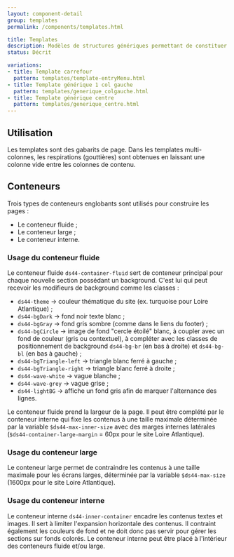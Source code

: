 ```yaml
---
layout: component-detail
group: templates
permalink: /components/templates.html

title: Templates
description: Modèles de structures génériques permettant de constituer les pages. 
status: Décrit

variations:
- title: Template carrefour
  pattern: templates/template-entryMenu.html
- title: Template générique 1 col gauche
  pattern: templates/generique_colgauche.html
- title: Template générique centre
  pattern: templates/generique_centre.html
---
```


## Utilisation

Les templates sont des gabarits de page.
Dans les templates multi-colonnes, les respirations (gouttières) sont obtenues en laissant une colonne vide entre les colonnes de contenu.

## Conteneurs

Trois types de conteneurs englobants sont utilisés pour construire les pages :
- Le conteneur fluide ;
- Le conteneur large ;
- Le conteneur interne.

### Usage du conteneur fluide

Le conteneur fluide `ds44-container-fluid` sert de conteneur principal pour chaque nouvelle section possédant un background. C'est lui qui peut recevoir les modifieurs de background comme les classes :
- `ds44-theme` -> couleur thématique du site (ex. turquoise pour Loire Atlantique) ;
- `ds44-bgDark` -> fond noir texte blanc ;
- `ds44-bgGray` -> fond gris sombre (comme dans le liens du footer) ;
- `ds44-bgCircle` -> image de fond "cercle étoilé" blanc, à coupler avec un fond de couleur (gris ou contextuel), à compléter avec les classes de positionnement de background `ds44-bg-br` (en bas à droite) et `ds44-bg-bl` (en bas à gauche) ;
- `ds44-bgTriangle-left` -> triangle blanc ferré à gauche ;
- `ds44-bgTriangle-right` -> triangle blanc ferré à droite ;
- `ds44-wave-white` -> vague blanche ;
- `ds44-wave-grey` -> vague grise ;
- `ds44-lightBG` -> affiche un fond gris afin de marquer l'alternance des lignes.

Le conteneur fluide prend la largeur de la page.
Il peut être complété par le conteneur interne qui fixe les contenus à une taille maximale déterminée par la variable `$ds44-max-inner-size` avec des marges internes latérales (`$ds44-container-large-margin` = 60px pour le site Loire Atlantique).

### Usage du conteneur large

Le conteneur large permet de contraindre les contenus à une taille maximale pour les écrans larges, déterminée par la variable `$ds44-max-size` (1600px pour le site Loire Atlantique).

### Usage du conteneur interne

Le conteneur interne `ds44-inner-container` encadre les contenus textes et images. Il sert à limiter l'expansion horizontale des contenus. Il contraint également les couleurs de fond et ne doit donc pas servir pour gérer les sections sur fonds colorés.
Le conteneur interne peut être placé à l'intérieur des conteneurs fluide et/ou large.